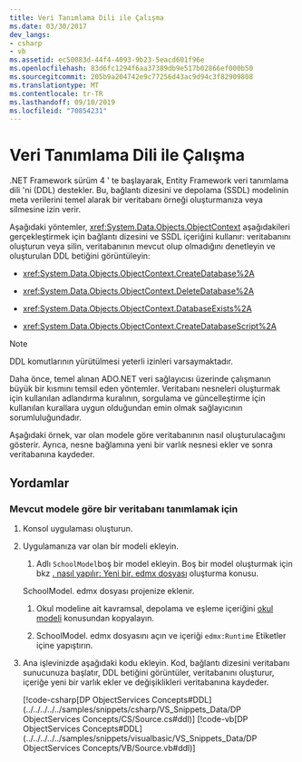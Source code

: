 ```yaml
---
title: Veri Tanımlama Dili ile Çalışma
ms.date: 03/30/2017
dev_langs:
- csharp
- vb
ms.assetid: ec50083d-44f4-4093-9b23-5eacd601f96e
ms.openlocfilehash: 83d6fc1294f6aa37389db9e517b02866ef000b50
ms.sourcegitcommit: 205b9a204742e9c77256d43ac9d94c3f82909808
ms.translationtype: MT
ms.contentlocale: tr-TR
ms.lasthandoff: 09/10/2019
ms.locfileid: "70854231"
---
```

# <a name="working-with-data-definition-language"></a>Veri Tanımlama Dili ile Çalışma
.NET Framework sürüm 4 ' te başlayarak, Entity Framework veri tanımlama dili 'ni (DDL) destekler. Bu, bağlantı dizesini ve depolama (SSDL) modelinin meta verilerini temel alarak bir veritabanı örneği oluşturmanıza veya silmesine izin verir.  
  
 Aşağıdaki yöntemler, <xref:System.Data.Objects.ObjectContext> aşağıdakileri gerçekleştirmek için bağlantı dizesini ve SSDL içeriğini kullanır: veritabanını oluşturun veya silin, veritabanının mevcut olup olmadığını denetleyin ve oluşturulan DDL betiğini görüntüleyin:  
  
- <xref:System.Data.Objects.ObjectContext.CreateDatabase%2A>  
  
- <xref:System.Data.Objects.ObjectContext.DeleteDatabase%2A>  
  
- <xref:System.Data.Objects.ObjectContext.DatabaseExists%2A>  
  
- <xref:System.Data.Objects.ObjectContext.CreateDatabaseScript%2A>  
  
> [!NOTE]
> DDL komutlarının yürütülmesi yeterli izinleri varsaymaktadır.  
  
 Daha önce, temel alınan ADO.NET veri sağlayıcısı üzerinde çalışmanın büyük bir kısmını temsil eden yöntemler. Veritabanı nesneleri oluşturmak için kullanılan adlandırma kuralının, sorgulama ve güncelleştirme için kullanılan kurallara uygun olduğundan emin olmak sağlayıcının sorumluluğundadır.  
  
 Aşağıdaki örnek, var olan modele göre veritabanının nasıl oluşturulacağını gösterir. Ayrıca, nesne bağlamına yeni bir varlık nesnesi ekler ve sonra veritabanına kaydeder.  
  
## <a name="procedures"></a>Yordamlar  
  
### <a name="to-define-a-database-based-on-the-existing-model"></a>Mevcut modele göre bir veritabanı tanımlamak için  
  
1. Konsol uygulaması oluşturun.  
  
2. Uygulamanıza var olan bir modeli ekleyin.  
  
    1. Adlı `SchoolModel`boş bir model ekleyin. Boş bir model oluşturmak için bkz [. nasıl yapılır: Yeni bir. edmx dosyası](https://docs.microsoft.com/previous-versions/dotnet/netframework-4.0/cc716703(v=vs.100)) oluşturma konusu.  
  
     SchoolModel. edmx dosyası projenize eklenir.  
  
    1. Okul modeline ait kavramsal, depolama ve eşleme içeriğini [okul modeli](https://docs.microsoft.com/previous-versions/dotnet/netframework-4.0/bb896300(v=vs.100)) konusundan kopyalayın.  
  
    2. SchoolModel. edmx dosyasını açın ve içeriği `edmx:Runtime` Etiketler içine yapıştırın.  
  
3. Ana işlevinizde aşağıdaki kodu ekleyin. Kod, bağlantı dizesini veritabanı sunucunuza başlatır, DDL betiğini görüntüler, veritabanını oluşturur, içeriğe yeni bir varlık ekler ve değişiklikleri veritabanına kaydeder.  
  
     [!code-csharp[DP ObjectServices Concepts#DDL](../../../../../samples/snippets/csharp/VS_Snippets_Data/DP ObjectServices Concepts/CS/Source.cs#ddl)]
     [!code-vb[DP ObjectServices Concepts#DDL](../../../../../samples/snippets/visualbasic/VS_Snippets_Data/DP ObjectServices Concepts/VB/Source.vb#ddl)]

